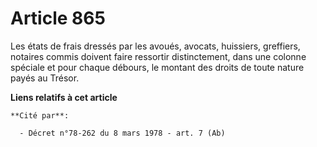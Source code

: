 # Article 865

Les états de frais dressés par les avoués, avocats, huissiers, greffiers, notaires commis doivent faire ressortir
distinctement, dans une colonne spéciale et pour chaque débours, le montant des droits de toute nature payés au Trésor.

**Liens relatifs à cet article**

	**Cité par**:

	  - Décret n°78-262 du 8 mars 1978 - art. 7 (Ab)
